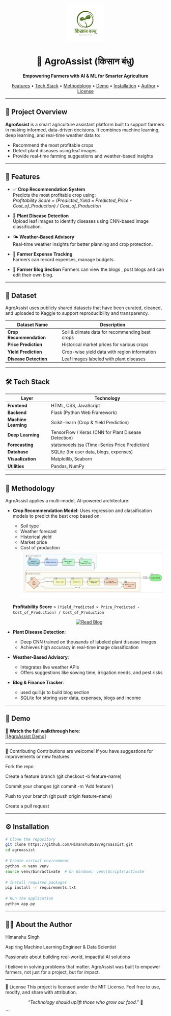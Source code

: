 <p align="center">
  <img src="static/images/favicon.jpg" alt="AgroAssist Logo" width="120">
</p>

<h1 align="center">🌾 AgroAssist (किसान बंधु)</h1>

<p align="center">
  <b>Empowering Farmers with AI & ML for Smarter Agriculture</b>
</p>

<p align="center">
  <a href="#-features">Features</a> • 
  <a href="#-tech-stack">Tech Stack</a> • 
  <a href="#-methodology">Methodology</a> • 
  <a href="#-demo--screenshots">Demo</a> • 
  <a href="#-installation">Installation</a> • 
  <a href="#-about-the-author">Author</a> • 
  <a href="#-license">License</a>
</p>

---

## 🌟 Project Overview

**AgroAssist** is a smart agriculture assistant platform built to support farmers in making informed, data-driven decisions. It combines machine learning, deep learning, and real-time weather data to:

- Recommend the most profitable crops
- Detect plant diseases using leaf images
- Provide real-time farming suggestions and weather-based insights

---

## 🚀 Features

- ✅ **Crop Recommendation System**  
  Predicts the most profitable crop using:  
  *Profitability Score = (Predicted_Yield × Predicted_Price - Cost_of_Production) / Cost_of_Production*

- 🦠 **Plant Disease Detection**  
  Upload leaf images to identify diseases using CNN-based image classification.

- 🌤️ **Weather-Based Advisory**  
  Real-time weather insights for better planning and crop protection.

- 📝 **Farmer Expense Tracking**  
  Farmers can record expenses, manage budgets.

- 📝 **Farmer Blog Section**
   Farmers can view the blogs , post  blogs and can edit their own blog.

---

## 📂 Dataset
AgroAssist uses publicly shared datasets that have been curated, cleaned, and uploaded to Kaggle to support reproducibility and transparency.

| Dataset Name            | Description                                     |  
| ----------------------- | ----------------------------------------------- |
| **Crop Recommendation** | Soil & climate data for recommending best crops |                
| **Price Prediction**    | Historical market prices for various crops      |                
| **Yield Prediction**    | Crop-wise yield data with region information    |                
| **Disease Detection**   | Leaf images labeled with plant diseases         |                


---

## 🛠️ Tech Stack

| Layer               | Technology                                         |
|--------------------|-----------------------------------------------------|
| **Frontend**        | HTML, CSS, JavaScript                              |
| **Backend**         | Flask (Python Web Framework)                       |
| **Machine Learning**| Scikit-learn (Crop & Yield Prediction)             |
| **Deep Learning**   | TensorFlow / Keras (CNN for Plant Disease Detection)|
| **Forecasting**     | statsmodels.tsa (Time-Series Price Prediction)     |
| **Database**        | SQLite (for user data, blogs, expenses)            |
| **Visualization**   | Matplotlib, Seaborn                                |
| **Utilities**       | Pandas, NumPy                                      |

---

## 🧪 Methodology

AgroAssist applies a multi-model, AI-powered architecture:

- **Crop Recommendation Model**: Uses regression and classification models to predict the best crop based on:
  - Soil type
  - Weather forecast
  - Historical yield
  - Market price
  - Cost of production  
   ![flow chart](https://github.com/Himanshu0518/Assets/blob/main/crop_recommendation.png?raw=true) 

  **Profitability Score** = `(Yield_Predicted × Price_Predicted - Cost_of_Production) / Cost_of_Production`

  <p align="center">
  <a href="https://medium.com/p/4080e0bc141b" target="_blank">
    <img src="https://img.shields.io/badge/Read_Blog-Medium-1DA1F2?style=for-the-badge&logo=medium&logoColor=white" alt="Read Blog"/>
  </a>
</p>

- **Plant Disease Detection**:
  - Deep CNN trained on thousands of labeled plant disease images
  - Achieves high accuracy in real-time image classification

- **Weather-Based Advisory**:
  - Integrates live weather APIs
  - Offers suggestions like sowing time, irrigation needs, and pest risks

- **Blog & Finance Tracker**:
  - used quill.js to build blog section
  - SQLite for storing user data, expenses, blogs and income

---

## 📸 Demo 

🎥 **Watch the full walkthrough here**:  
[![AgroAssist Demo]](https://youtu.be/CQRa5K5qehQ)

---

🤝 Contributing
Contributions are welcome! If you have suggestions for improvements or new features:

Fork the repo

Create a feature branch (git checkout -b feature-name)

Commit your changes (git commit -m 'Add feature')

Push to your branch (git push origin feature-name)

Create a pull request

---

## ⚙️ Installation

```bash
# Clone the repository
git clone https://github.com/Himanshu0518/Agroassist.git
cd agroassist

# Create virtual environment
python -m venv venv
source venv/bin/activate  # On Windows: venv\Scripts\activate

# Install required packages
pip install -r requirements.txt

# Run the application
python app.py
```

---

## 👨‍💻 About the Author

Himanshu Singh

Aspiring Machine Learning Engineer & Data Scientist

Passionate about building real-world, impactful AI solutions

I believe in solving problems that matter. AgroAssist was built to empower farmers, not just for a project, but for impact.

---

📄 License
This project is licensed under the MIT License.
Feel free to use, modify, and share with attribution.

<p align="center"> <i>“Technology should uplift those who grow our food.”</i> 🌾 </p> ```